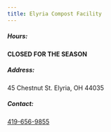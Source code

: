 ```yaml
---
title: Elyria Compost Facility
---
```

##### Hours:

**CLOSED FOR THE SEASON** 

##### Address:

45 Chestnut St. Elyria, OH 44035

##### Contact:

[419-656-9855](tel:419-656-9855)